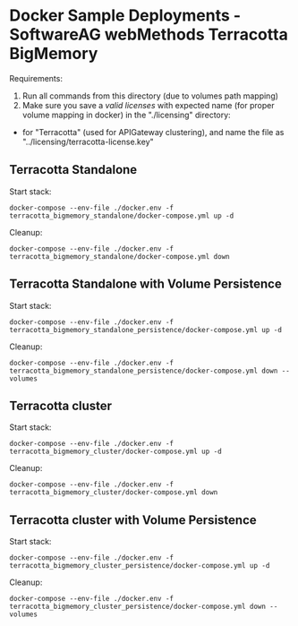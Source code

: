 # Docker Sample Deployments - SoftwareAG webMethods Terracotta BigMemory

Requirements: 

1) Run all commands from this directory (due to volumes path mapping)
2) Make sure you save a *valid licenses* with expected name (for proper volume mapping in docker) in the "./licensing" directory:
   
 - for "Terracotta" (used for APIGateway clustering), and name the file as "../licensing/terracotta-license.key"

## Terracotta Standalone

Start stack:

```
docker-compose --env-file ./docker.env -f terracotta_bigmemory_standalone/docker-compose.yml up -d
```

Cleanup:

```
docker-compose --env-file ./docker.env -f terracotta_bigmemory_standalone/docker-compose.yml down
```

## Terracotta Standalone with Volume Persistence

Start stack:

```
docker-compose --env-file ./docker.env -f terracotta_bigmemory_standalone_persistence/docker-compose.yml up -d
```

Cleanup:

```
docker-compose --env-file ./docker.env -f terracotta_bigmemory_standalone_persistence/docker-compose.yml down --volumes
```

## Terracotta cluster

Start stack:

```
docker-compose --env-file ./docker.env -f terracotta_bigmemory_cluster/docker-compose.yml up -d
```

Cleanup:

```
docker-compose --env-file ./docker.env -f terracotta_bigmemory_cluster/docker-compose.yml down
```

## Terracotta cluster with Volume Persistence

Start stack:

```
docker-compose --env-file ./docker.env -f terracotta_bigmemory_cluster_persistence/docker-compose.yml up -d
```

Cleanup:

```
docker-compose --env-file ./docker.env -f terracotta_bigmemory_cluster_persistence/docker-compose.yml down --volumes
```